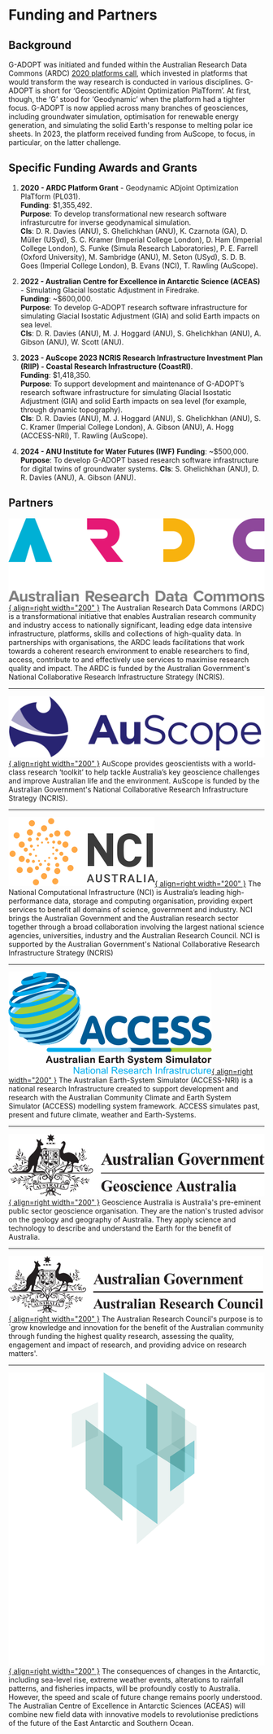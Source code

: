 # Funding and Partners

## Background
G-ADOPT was initiated and funded within the Australian Research Data Commons (ARDC) [2020 platforms call](https://doi.org/10.47486/PL031), which invested in platforms that would transform the way research is conducted in various disciplines. G-ADOPT is short for ‘Geoscientific ADjoint Optimization PlaTform’. At first, though, the ‘G’ stood for ‘Geodynamic’ when the platform had a tighter focus. G-ADOPT is now applied across many branches of geosciences, including groundwater simulation, optimisation for renewable energy generation, and simulating the solid Earth's response to melting polar ice sheets. In 2023, the platform received funding from AuScope, to focus, in particular, on the latter challenge.

## Specific Funding Awards and Grants

1. **2020 - ARDC Platform Grant** - Geodynamic ADjoint Optimization PlaTform (PL031).  
**Funding**: $1,355,492.  
**Purpose**: To develop transformational new research software infrasturcutre for inverse geodynamical simulation.  
**CIs**: D. R. Davies (ANU), S. Ghelichkhan (ANU), K. Czarnota (GA), D. Müller (USyd), S. C. Kramer (Imperial College London), D. Ham (Imperial College London), S. Funke (Simula Research Laboratories), P. E. Farrell (Oxford University), M. Sambridge (ANU), M. Seton (USyd), S. D. B. Goes (Imperial College London), B. Evans (NCI), T. Rawling (AuScope).  

2. **2022 - Australian Centre for Excellence in Antarctic Science (ACEAS)** - Simulating Glacial Isostatic Adjustment in Firedrake.  
**Funding**: ~$600,000.  
**Purpose**: To develop G-ADOPT research software infrastructure for simulating Glacial Isostatic Adjustment (GIA) and solid Earth impacts on sea level.  
**CIs**: D. R. Davies (ANU), M. J. Hoggard (ANU), S. Ghelichkhan (ANU), A. Gibson (ANU), W. Scott (ANU).

3. **2023 - AuScope 2023 NCRIS Research Infrastructure Investment Plan (RIIP) - Coastal Research Infrastructure (CoastRI)**.  
**Funding**: $1,418,350.  
**Purpose**: To support development and maintenance of G-ADOPT’s research software infrastructure for simulating Glacial Isostatic Adjustment (GIA) and solid Earth impacts on sea level (for example, through dynamic topography).  
**CIs**: D. R. Davies (ANU), M. J. Hoggard (ANU), S. Ghelichkhan (ANU), S. C. Kramer (Imperial College London), A. Gibson (ANU), A. Hogg (ACCESS-NRI),  T. Rawling (AuScope).

4. **2024 - ANU Institute for Water Futures (IWF)**
**Funding**: ~$500,000.  
**Purpose**: To develop G-ADOPT based research software infrastructure for digital twins of groundwater systems.
**CIs**: S. Ghelichkhan (ANU), D. R. Davies (ANU), A. Gibson (ANU). 

## Partners
[![ARDC logo](images/ardc_logo.svg "ARDC logo"){ align=right width="200" }](https://ardc.edu.au/)
The Australian Research Data Commons (ARDC) is a transformational initiative that enables Australian research community and industry access to nationally significant, leading edge data intensive infrastructure, platforms, skills and collections of high-quality data. In partnerships with organisations, the ARDC leads facilitations that work towards a coherent research environment to enable researchers to find, access, contribute to and effectively use services to maximise research quality and impact. The ARDC is funded by the Australian Government's National Collaborative Research Infrastructure Strategy (NCRIS).

---

[![AuScope Logo](images/auscope_logo.png "AuScope logo"){ align=right width="200" }](https://www.auscope.org.au/)
AuScope provides geoscientists with a world-class research ‘toolkit’ to help tackle Australia’s key geoscience challenges and improve Australian life and the environment. AuScope is funded by the Australian Government's National Collaborative Research Infrastructure Strategy (NCRIS).

---

[![NCI logo](images/nci_logo.svg "NCI logo"){ align=right width="200" }](https://nci.org.au/)
The National Computational Infrastructure (NCI) is Australia’s leading high-performance data, storage and computing organisation, providing expert services to benefit all domains of science, government and industry. NCI brings the Australian Government and the Australian research sector together through a broad collaboration involving the largest national science agencies, universities, industry and the Australian Research Council. NCI is supported by the Australian Government's National Collaborative Research Infrastructure Strategy (NCRIS)

---

[![ACCESS-NRI logo](images/access_nri_logo.svg "ACCESS NRI logo"){ align=right width="200" }](https://www.access-nri.org.au/)
The Australian Earth-System Simulator (ACCESS-NRI) is a national research Infrastructure created to support development and research with the Australian Community Climate and Earth System Simulator (ACCESS) modelling system framework. ACCESS simulates past, present and future climate, weather and Earth-Systems.

---

[![Geosciences Australia logo](images/ga_logo.svg "Geosciences Australia logo"){ align=right width="200" }](https://www.ga.gov.au/)
Geoscience Australia is Australia's pre-eminent public sector geoscience organisation. They are the nation's trusted advisor on the geology and geography of Australia. They apply science and technology to describe and understand the Earth for the benefit of Australia.

---

[![Australian Research Council logo](images/arc_logo.svg "Australian Research Council logo"){ align=right width="200" }](https://www.arc.gov.au/)
The Australian Research Council's purpose is to `grow knowledge and innovation for the benefit of the Australian community through funding the highest quality research, assessing the quality, engagement and impact of research, and providing advice on research matters'.

---

[![ACEAS logo](images/aceas_logo.png "ACEAS logo"){ align=right width="200" }](https://antarctic.org.au/)
The consequences of changes in the Antarctic, including sea-level rise, extreme weather events, alterations to rainfall patterns, and fisheries impacts, will be profoundly costly to Australia. However, the speed and scale of future change remains poorly understood. The Australian Centre of Excellence in Antarctic Sciences (ACEAS) will combine new field data with innovative models to revolutionise predictions of the future of the East Antarctic and Southern Ocean.

